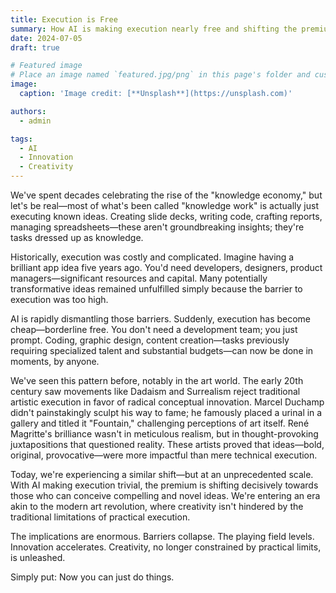 ```yaml
---
title: Execution is Free
summary: How AI is making execution nearly free and shifting the premium toward idea generation
date: 2024-07-05
draft: true

# Featured image
# Place an image named `featured.jpg/png` in this page's folder and customize its options here.
image:
  caption: 'Image credit: [**Unsplash**](https://unsplash.com)'

authors:
  - admin

tags:
  - AI
  - Innovation
  - Creativity
---
```


We've spent decades celebrating the rise of the "knowledge economy," but let's be real—most of what's been called "knowledge work" is actually just executing known ideas. Creating slide decks, writing code, crafting reports, managing spreadsheets—these aren't groundbreaking insights; they're tasks dressed up as knowledge.

Historically, execution was costly and complicated. Imagine having a brilliant app idea five years ago. You'd need developers, designers, product managers—significant resources and capital. Many potentially transformative ideas remained unfulfilled simply because the barrier to execution was too high.

AI is rapidly dismantling those barriers. Suddenly, execution has become cheap—borderline free. You don't need a development team; you just prompt. Coding, graphic design, content creation—tasks previously requiring specialized talent and substantial budgets—can now be done in moments, by anyone.

We've seen this pattern before, notably in the art world. The early 20th century saw movements like Dadaism and Surrealism reject traditional artistic execution in favor of radical conceptual innovation. Marcel Duchamp didn't painstakingly sculpt his way to fame; he famously placed a urinal in a gallery and titled it "Fountain," challenging perceptions of art itself. René Magritte's brilliance wasn't in meticulous realism, but in thought-provoking juxtapositions that questioned reality. These artists proved that ideas—bold, original, provocative—were more impactful than mere technical execution.

Today, we're experiencing a similar shift—but at an unprecedented scale. With AI making execution trivial, the premium is shifting decisively towards those who can conceive compelling and novel ideas. We're entering an era akin to the modern art revolution, where creativity isn't hindered by the traditional limitations of practical execution.

The implications are enormous. Barriers collapse. The playing field levels. Innovation accelerates. Creativity, no longer constrained by practical limits, is unleashed.

Simply put: Now you can just do things. 